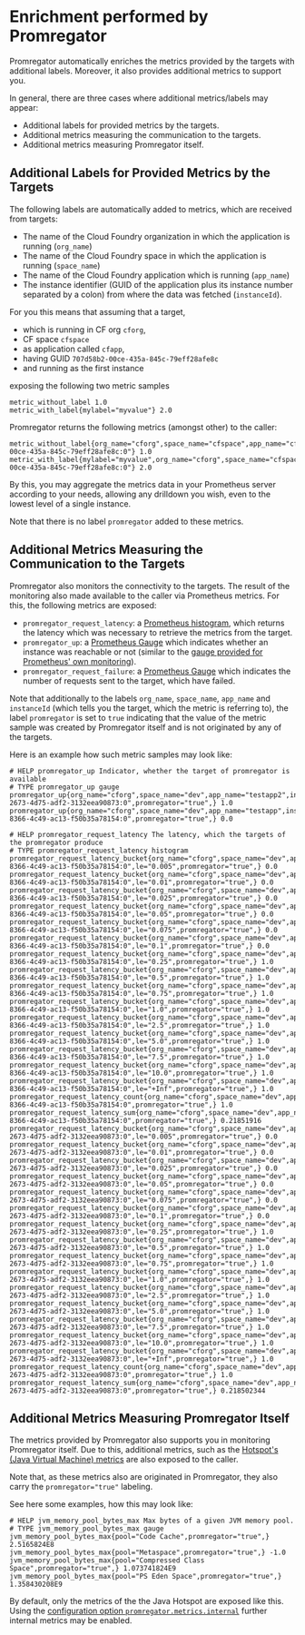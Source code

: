 # Enrichment performed by Promregator

Promregator automatically enriches the metrics provided by the targets with additional labels.
Moreover, it also provides additional metrics to support you.

In general, there are three cases where additional metrics/labels may appear:

* Additional labels for provided metrics by the targets.
* Additional metrics measuring the communication to the targets.
* Additional metrics measuring Promregator itself.


## Additional Labels for Provided Metrics by the Targets
The following labels are automatically added to metrics, which are received from targets:

* The name of the Cloud Foundry organization in which the application is running (`org_name`)
* The name of the Cloud Foundry space in which the application is running (`space_name`)
* The name of the Cloud Foundry application which is running (`app_name`)
* The instance identifier (GUID of the application plus its instance number separated by a colon) from where the data was fetched (`instanceId`).

For you this means that assuming that a target, 

* which is running in CF org `cforg`, 
* CF space `cfspace` 
* as application called `cfapp`,
* having GUID `707d58b2-00ce-435a-845c-79eff28afe8c`
* and running as the first instance

exposing the following two metric samples
```
metric_without_label 1.0
metric_with_label{mylabel="myvalue"} 2.0
```
Promregator returns the following metrics (amongst other) to the caller:
```
metric_without_label{org_name="cforg",space_name="cfspace",app_name="cfapp",instanceId="707d58b2-00ce-435a-845c-79eff28afe8c:0"} 1.0
metric_with_label{mylabel="myvalue",org_name="cforg",space_name="cfspace",app_name="cfapp",instanceId="707d58b2-00ce-435a-845c-79eff28afe8c:0"} 2.0
```
By this, you may aggregate the metrics data in your Prometheus server according to your needs, allowing any drilldown you wish, even to the lowest level of a single instance.

Note that there is no label `promregator` added to these metrics.

## Additional Metrics Measuring the Communication to the Targets

Promregator also monitors the connectivity to the targets. The result of the monitoring also made available to
the caller via Prometheus metrics. For this, the following metrics are exposed:

* `promregator_request_latency`: a [Prometheus histogram](https://prometheus.io/docs/practices/histograms/), 
  which returns the latency which was necessary to retrieve the metrics from the target.
* `promregator_up`: a [Prometheus Gauge](https://prometheus.io/docs/concepts/metric_types/) which indicates whether an instance was reachable or not (similar to the [gauge provided for Prometheus' own monitoring](https://prometheus.io/docs/concepts/jobs_instances/)).
* `promregator_request_failure`: a [Prometheus Gauge](https://prometheus.io/docs/concepts/metric_types/) which indicates the number of requests sent to the target, which have failed.

Note that additionally to the labels `org_name`, `space_name`, `app_name` and `instanceId` (which tells you the target, which the metric is referring to), the label `promregator` is set to `true` indicating that the value of the metric sample was created by Promregator itself and is not originated by any of the targets.

Here is an example how such metric samples may look like:
```
# HELP promregator_up Indicator, whether the target of promregator is available
# TYPE promregator_up gauge
promregator_up{org_name="cforg",space_name="dev",app_name="testapp2",instanceId="9897cda1-2673-4d75-adf2-3132eea90873:0",promregator="true",} 1.0
promregator_up{org_name="cforg",space_name="dev",app_name="testapp",instanceId="262ec022-8366-4c49-ac13-f50b35a78154:0",promregator="true",} 0.0

# HELP promregator_request_latency The latency, which the targets of the promregator produce
# TYPE promregator_request_latency histogram
promregator_request_latency_bucket{org_name="cforg",space_name="dev",app_name="testapp",instanceId="262ec022-8366-4c49-ac13-f50b35a78154:0",le="0.005",promregator="true",} 0.0
promregator_request_latency_bucket{org_name="cforg",space_name="dev",app_name="testapp",instanceId="262ec022-8366-4c49-ac13-f50b35a78154:0",le="0.01",promregator="true",} 0.0
promregator_request_latency_bucket{org_name="cforg",space_name="dev",app_name="testapp",instanceId="262ec022-8366-4c49-ac13-f50b35a78154:0",le="0.025",promregator="true",} 0.0
promregator_request_latency_bucket{org_name="cforg",space_name="dev",app_name="testapp",instanceId="262ec022-8366-4c49-ac13-f50b35a78154:0",le="0.05",promregator="true",} 0.0
promregator_request_latency_bucket{org_name="cforg",space_name="dev",app_name="testapp",instanceId="262ec022-8366-4c49-ac13-f50b35a78154:0",le="0.075",promregator="true",} 0.0
promregator_request_latency_bucket{org_name="cforg",space_name="dev",app_name="testapp",instanceId="262ec022-8366-4c49-ac13-f50b35a78154:0",le="0.1",promregator="true",} 0.0
promregator_request_latency_bucket{org_name="cforg",space_name="dev",app_name="testapp",instanceId="262ec022-8366-4c49-ac13-f50b35a78154:0",le="0.25",promregator="true",} 1.0
promregator_request_latency_bucket{org_name="cforg",space_name="dev",app_name="testapp",instanceId="262ec022-8366-4c49-ac13-f50b35a78154:0",le="0.5",promregator="true",} 1.0
promregator_request_latency_bucket{org_name="cforg",space_name="dev",app_name="testapp",instanceId="262ec022-8366-4c49-ac13-f50b35a78154:0",le="0.75",promregator="true",} 1.0
promregator_request_latency_bucket{org_name="cforg",space_name="dev",app_name="testapp",instanceId="262ec022-8366-4c49-ac13-f50b35a78154:0",le="1.0",promregator="true",} 1.0
promregator_request_latency_bucket{org_name="cforg",space_name="dev",app_name="testapp",instanceId="262ec022-8366-4c49-ac13-f50b35a78154:0",le="2.5",promregator="true",} 1.0
promregator_request_latency_bucket{org_name="cforg",space_name="dev",app_name="testapp",instanceId="262ec022-8366-4c49-ac13-f50b35a78154:0",le="5.0",promregator="true",} 1.0
promregator_request_latency_bucket{org_name="cforg",space_name="dev",app_name="testapp",instanceId="262ec022-8366-4c49-ac13-f50b35a78154:0",le="7.5",promregator="true",} 1.0
promregator_request_latency_bucket{org_name="cforg",space_name="dev",app_name="testapp",instanceId="262ec022-8366-4c49-ac13-f50b35a78154:0",le="10.0",promregator="true",} 1.0
promregator_request_latency_bucket{org_name="cforg",space_name="dev",app_name="testapp",instanceId="262ec022-8366-4c49-ac13-f50b35a78154:0",le="+Inf",promregator="true",} 1.0
promregator_request_latency_count{org_name="cforg",space_name="dev",app_name="testapp",instanceId="262ec022-8366-4c49-ac13-f50b35a78154:0",promregator="true",} 1.0
promregator_request_latency_sum{org_name="cforg",space_name="dev",app_name="testapp",instanceId="262ec022-8366-4c49-ac13-f50b35a78154:0",promregator="true",} 0.21851916
promregator_request_latency_bucket{org_name="cforg",space_name="dev",app_name="testapp2",instanceId="9897cda1-2673-4d75-adf2-3132eea90873:0",le="0.005",promregator="true",} 0.0
promregator_request_latency_bucket{org_name="cforg",space_name="dev",app_name="testapp2",instanceId="9897cda1-2673-4d75-adf2-3132eea90873:0",le="0.01",promregator="true",} 0.0
promregator_request_latency_bucket{org_name="cforg",space_name="dev",app_name="testapp2",instanceId="9897cda1-2673-4d75-adf2-3132eea90873:0",le="0.025",promregator="true",} 0.0
promregator_request_latency_bucket{org_name="cforg",space_name="dev",app_name="testapp2",instanceId="9897cda1-2673-4d75-adf2-3132eea90873:0",le="0.05",promregator="true",} 0.0
promregator_request_latency_bucket{org_name="cforg",space_name="dev",app_name="testapp2",instanceId="9897cda1-2673-4d75-adf2-3132eea90873:0",le="0.075",promregator="true",} 0.0
promregator_request_latency_bucket{org_name="cforg",space_name="dev",app_name="testapp2",instanceId="9897cda1-2673-4d75-adf2-3132eea90873:0",le="0.1",promregator="true",} 0.0
promregator_request_latency_bucket{org_name="cforg",space_name="dev",app_name="testapp2",instanceId="9897cda1-2673-4d75-adf2-3132eea90873:0",le="0.25",promregator="true",} 1.0
promregator_request_latency_bucket{org_name="cforg",space_name="dev",app_name="testapp2",instanceId="9897cda1-2673-4d75-adf2-3132eea90873:0",le="0.5",promregator="true",} 1.0
promregator_request_latency_bucket{org_name="cforg",space_name="dev",app_name="testapp2",instanceId="9897cda1-2673-4d75-adf2-3132eea90873:0",le="0.75",promregator="true",} 1.0
promregator_request_latency_bucket{org_name="cforg",space_name="dev",app_name="testapp2",instanceId="9897cda1-2673-4d75-adf2-3132eea90873:0",le="1.0",promregator="true",} 1.0
promregator_request_latency_bucket{org_name="cforg",space_name="dev",app_name="testapp2",instanceId="9897cda1-2673-4d75-adf2-3132eea90873:0",le="2.5",promregator="true",} 1.0
promregator_request_latency_bucket{org_name="cforg",space_name="dev",app_name="testapp2",instanceId="9897cda1-2673-4d75-adf2-3132eea90873:0",le="5.0",promregator="true",} 1.0
promregator_request_latency_bucket{org_name="cforg",space_name="dev",app_name="testapp2",instanceId="9897cda1-2673-4d75-adf2-3132eea90873:0",le="7.5",promregator="true",} 1.0
promregator_request_latency_bucket{org_name="cforg",space_name="dev",app_name="testapp2",instanceId="9897cda1-2673-4d75-adf2-3132eea90873:0",le="10.0",promregator="true",} 1.0
promregator_request_latency_bucket{org_name="cforg",space_name="dev",app_name="testapp2",instanceId="9897cda1-2673-4d75-adf2-3132eea90873:0",le="+Inf",promregator="true",} 1.0
promregator_request_latency_count{org_name="cforg",space_name="dev",app_name="testapp2",instanceId="9897cda1-2673-4d75-adf2-3132eea90873:0",promregator="true",} 1.0
promregator_request_latency_sum{org_name="cforg",space_name="dev",app_name="testapp2",instanceId="9897cda1-2673-4d75-adf2-3132eea90873:0",promregator="true",} 0.218502344
```


## Additional Metrics Measuring Promregator Itself

The metrics provided by Promregator also supports you in monitoring Promregator itself. 
Due to this, additional metrics, such as the [Hotspot's (Java Virtual Machine) metrics](https://github.com/prometheus/client_java) are also exposed to the caller.

Note that, as these metrics also are originated in Promregator, they also carry the `promregator="true"` labeling. 

See here some examples, how this may look like:
```
# HELP jvm_memory_pool_bytes_max Max bytes of a given JVM memory pool.
# TYPE jvm_memory_pool_bytes_max gauge
jvm_memory_pool_bytes_max{pool="Code Cache",promregator="true",} 2.5165824E8
jvm_memory_pool_bytes_max{pool="Metaspace",promregator="true",} -1.0
jvm_memory_pool_bytes_max{pool="Compressed Class Space",promregator="true",} 1.073741824E9
jvm_memory_pool_bytes_max{pool="PS Eden Space",promregator="true",} 1.358430208E9
```

By default, only the metrics of the the Java Hotspot are exposed like this. Using the [configuration option `promregator.metrics.internal`](./config.md) further internal metrics may be enabled.

